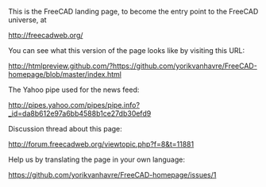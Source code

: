 This is the FreeCAD landing page, to become the entry point to the FreeCAD universe, at

http://freecadweb.org/

You can see what this version of the page looks like by visiting this URL:

http://htmlpreview.github.com/?https://github.com/yorikvanhavre/FreeCAD-homepage/blob/master/index.html

The Yahoo pipe used for the news feed:

http://pipes.yahoo.com/pipes/pipe.info?_id=da8b612e97a6bb4588b1ce27db30efd9

Discussion thread about this page:

http://forum.freecadweb.org/viewtopic.php?f=8&t=11881

Help us by translating the page in your own language:

https://github.com/yorikvanhavre/FreeCAD-homepage/issues/1
